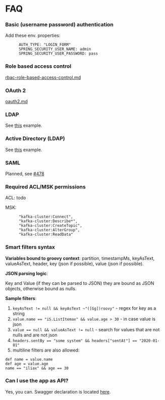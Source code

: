 # FAQ

### Basic (username password) authentication

Add these env. properties:

```
      AUTH_TYPE: "LOGIN_FORM"
      SPRING_SECURITY_USER_NAME: admin
      SPRING_SECURITY_USER_PASSWORD: pass
```

### Role based access control

[rbac-role-based-access-control.md](../configuration/rbac-role-based-access-control.md "mention")

### OAuth 2

[oauth2.md](../configuration/authentication/oauth2.md "mention")

### LDAP

See [this](https://github.com/provectus/kafka-ui/blob/master/documentation/compose/auth-ldap.yaml#L29) example.

### Active Directory (LDAP)

See [this](https://github.com/provectus/kafka-ui/blob/master/documentation/compose/auth-ldap.yaml#L29) example.

### SAML

Planned, see [#478](https://github.com/provectus/kafka-ui/issues/478)

### Required ACL/MSK permissions

ACL: todo

MSK:

```
      "kafka-cluster:Connect",
      "kafka-cluster:Describe*",
      "kafka-cluster:CreateTopic",
      "kafka-cluster:AlterGroup",
      "kafka-cluster:ReadData"
```

### Smart filters syntax

**Variables bound to groovy context**: partition, timestampMs, keyAsText, valueAsText, header, key (json if possible), value (json if possible).

**JSON parsing logic**:

Key and Value (if they can be parsed to JSON) they are bound as JSON objects, otherwise bound as nulls.

**Sample filters**:

1. `keyAsText != null && keyAsText ~"([Gg])roovy"` - regex for key as a string
2. `value.name == "iS.ListItemax" && value.age > 30` - in case value is json
3. `value == null && valueAsText != null` - search for values that are not nulls and are not json
4. `headers.sentBy == "some system" && headers["sentAt"] == "2020-01-01"`
5. multiline filters are also allowed:

```
def name = value.name
def age = value.age
name == "iliax" && age == 30
```

### Can I use the app as API?

Yes, you can. Swagger declaration is located [here](https://github.com/provectus/kafka-ui/blob/master/kafka-ui-contract/src/main/resources/swagger/kafka-ui-api.yaml).

